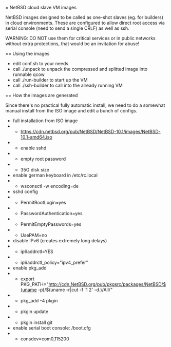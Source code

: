= NetBSD cloud slave VM images

NetBSD images designed to be called as one-shot slaves (eg. for builders) in cloud environments.
These are configured to allow direct root access via serial console (need to send a single CRLF)
as well as ssh.

WARNING: DO NOT use them for critical services or in public networks without extra protections,
that would be an invitation for abuse!

== Using the images

* edit conf.sh to your needs
* call ./unpack to unpack the compressed and splitted image into runnable qcow
* call ./run-builder to start up the VM
* call ./ssh-builder to call into the already running VM

== How the images are generated

Since there's no practical fully automatic install, we need to do a somewhat
manual install from the ISO image and edit a bunch of configs.

* full installation from ISO image
* * https://cdn.netbsd.org/pub/NetBSD/NetBSD-10.1/images/NetBSD-10.1-amd64.iso
* * enable sshd
* * empty root password
* * 35G disk size
* enable german keyboard in /etc/rc.local
* * wsconsctl -w encoding=de
* sshd config
* * PermitRootLogin=yes
* * PasswordAuthentication=yes
* * PermitEmptyPasswords=yes
* * UsePAM=no
* disable IPv6 (creates extremely long delays)
* * ip6addrctl=YES
* * ip6addrctl_policy="ipv4_prefer"
* enable pkg_add
* * export PKG_PATH="http://cdn.NetBSD.org/pub/pkgsrc/packages/NetBSD/$(uname -p)/$(uname -r|cut -f '1 2' -d.)/All/"
* * pkg_add -4 pkgin
* * pkgin update
* * pkgin install git
* enable serial boot console: /boot.cfg
* * consdev=com0,115200
